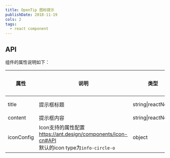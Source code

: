 ```yaml
---
title: OpenTip 图标提示
publishDate: 2018-11-19
cols: 2
tags:
  - react component
---
```


## API

组件的属性说明如下：

| 属性 | 说明 | 类型 | 默认值 |
| --- | --- | --- | --- |
| title | 提示框标题 | string\|reactNode | '提示' |
| content | 提示框内容 | string\|reactNode | - |
| iconConfig | Icon支持的属性配置<br/>https://ant.design/components/icon-cn#API<br/>默认的icon type为```info-circle-o```| object | - |